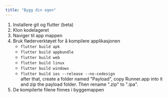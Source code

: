 ```yaml
---
title: "Bygg din egen"
---
```


1. Installere git og flutter (beta)
2. Klon kodelageret
3. Naviger til app mappen
4. Bruk fløderverktøyet for å kompilere applikasjonen
   - `flutter build apk`
   - `flutter build appbundle`
   - `flutter build web`
   - `flutter build linux`
   - `flutter build windows`
   - `flutter build ios --release --no-codesign`\
      after that, create a folder named "Payload", copy Runner.app into it and zip the payload folder. Then rename ".zip" to ".ipa".
5. De kompilerte filene finnes i byggemappen
